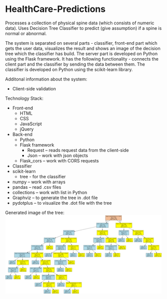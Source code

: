 # HealthCare-Predictions

Processes a collection of physical spine data (which consists of numeric data).
Uses Decision Tree Classifier to predict (give assumption) if a spine is normal or abnormal. 

The system is separated on several parts - classifier, front-end part which
gets the user data, visualizes the result and shows an image of the decision tree
which the classifier has build. 
The server part is developed on Python using the Flask framework. It has the following 
functionality - connects the client part and the classifier by sending the data between them.
The classifier is developed on Python using the scikit-learn library.

Additonal information about the system:
- Client-side validation

Technology Stack:
- Front-end
   - HTML
   - CSS
   - JavaScript
   - jQuery
- Back-end
  -	Python
  -	Flask framework
    - Request – reads request data from the client-side
    - Json – work with json objects
  -	Flask_cors – work with CORS requests
-	Classifier
  -	scikit-learn
    - tree - for the classifier
  -	numpy – work with arrays
  -	pandas – read .csv files
  -	collections – work with list in Python
  -	Graphviz – to generate the tree in .dot file
  -	pydotplus – to visualize the .dot file with the tree
  
  
  Generated image of the tree:
  ![alt text](static/images/tree.png)
